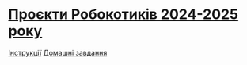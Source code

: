 # [Проєкти Робокотиків 2024-2025 року](https://github.com/robocode-pb/2024rc)

[Інструкції](/tutorials)
[Домашні завдання](/homeworks)
